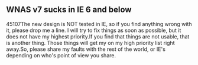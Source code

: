 <article><h2>WNAS v7 sucks in IE 6 and below</h2><time><span class="day">4</span><span class="month">5</span><span class="year">107</span></time>The new design is NOT tested in IE, so if you find anything wrong with it, please drop me a line. I will try to fix things as soon as possible, but it does not have my highest priority.If you find that things are not usable, that is another thing. Those things will get my on my high priority list right away.So, please share my faults with the rest of the world, or IE's depending on who's point of view you share.</article>